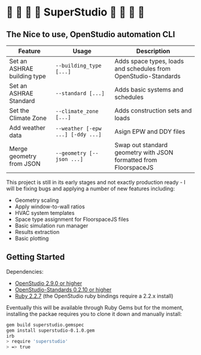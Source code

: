 # :office: :department_store: :hospital: :european_castle: SuperStudio  :european_castle: :hospital: :department_store: :office:

## The Nice to use, OpenStudio automation CLI
| Feature | Usage | Description | 
|---------|-------|-------------|
| Set an ASHRAE building type | `--building_type [...]` | Adds space types, loads and schedules from OpenStudio-Standards |
| Set an ASHRAE Standard | `--standard [...]` | Adds basic systems and schedules |
| Set the Climate Zone | `--climate_zone [...]` | Adds construction sets and loads|
| Add weather data | `--weather [-epw ...] [-ddy ...]` | Asign EPW and DDY files |
| Merge geometry from JSON | `--geometry [--json ...]` | Swap out standard geometry with JSON formatted from FloorspaceJS |

This project is still in its early stages and not exactly production ready - I will be fixing bugs and applying a number of new features including:
* Geometry scaling
* Apply window-to-wall ratios
* HVAC system templates
* Space type assignment for FloorspaceJS files
* Basic simulation run manager
* Results extraction
* Basic plotting

## Getting Started
Dependencies:
* [OpenStudio 2.9.0 or higher](https://github.com/NREL/OpenStudio/releases/tag/v2.9.1)
* [OpenStudio-Standards 0.2.10 or higher](https://rubygems.org/gems/openstudio-standards/versions/0.2.10)
* [Ruby 2.2.7](https://www.ruby-lang.org/en/downloads/releases/) (the OpenStudio ruby bindings require a 2.2.x install)

Eventually this will be available through Ruby Gems but for the moment, installing the packae requires you to clone it down and manually install:
```bash
gem build superstudio.gemspec
gem install superstudio-0.1.0.gem
irb
> require 'superstudio'
> => true
```
